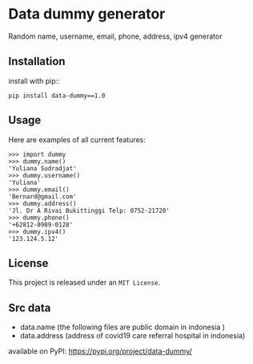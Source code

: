 Data dummy generator
=====


Random name, username, email, phone, address, ipv4 generator


Installation
------------

install with pip::

    pip install data-dummy==1.0


Usage
-----
Here are examples of all current features:

  
    >>> import dummy
    >>> dummy.name()
    'Yuliana Sudradjat'
    >>> dummy.username()
    'Yuliana'
    >>> dummy.email()
    'Bernard@gmail.com'
    >>> dummy.address()
    'Jl. Dr A Rivai Bukittinggi Telp: 0752-21720'
    >>> dummy.phone()
    '+62812-0989-0128'
    >>> dummy.ipv4()
    '123.124.5.12'


License
-------

This project is released under an `MIT License`.


Src data
--------

- data.name (the following files are public domain in indonesia )
- data.address (address of covid19 care referral hospital in indonesia)



available on PyPI: https://pypi.org/project/data-dummy/
